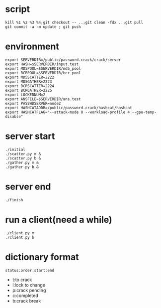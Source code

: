 # script
```
kill %1 %2 %3 %4;git checkout -- ..;git clean -fdx ..;git pull
git commit -a -m update ; git push
```
# environment
```
export SERVERDIR=/public/password.crack/crack/server
export HASH=$SERVERDIR/input.test
export MD5POOL=$SERVERDIR/md5_pool
export BCRPOOL=$SERVERDIR/bcr_pool
export MD5SCATTER=2222
export MD5GATHER=2223
export BCRSCATTER=2224
export BCRGATHER=2225
export LOCKEDNUM=2
export ANSFILE=$SERVERDIR/ans.test
export PASSWDSERVER=node2
export HASHCATADDR=/public/password.crack/hashcat/hashcat
export HASHCATFLAG="--attack-mode 0 --workload-profile 4 --gpu-temp-disable"
```
# server start
```
./initial
./scatter.py m &
./scatter.py b &
./gather.py m &
./gather.py b &
```
# server end
```
./finish
```
# run a client(need a while)
```
./client.py m
./client.py b
```
# dictionary format
`status:order:start:end`
- t:to crack
- l:lock to change
- p:crack pending
- c:completed
- b:crack break
